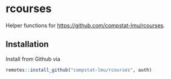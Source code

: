 # rcourses

Helper functions for https://github.com/compstat-lmu/rcourses.

## Installation

Install from Github via

``` r
remotes::install_github("compstat-lmu/rcourses", auth)
```

